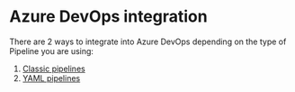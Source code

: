 # Azure DevOps integration

There are 2 ways to integrate into Azure DevOps depending on the type of Pipeline you are using:

1. [Classic pipelines](./classic-pipelines.md)
2. [YAML pipelines](./yaml-pipelines.md)
